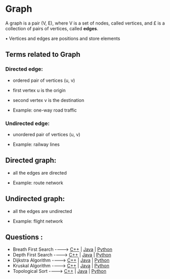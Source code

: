 # Graph

A graph is a pair (V, E), where V is a set of nodes, called vertices, and £ is a collection of pairs of vertices, called **edges**.

• Vertices and edges are positions and store elements

## Terms related to Graph

### Directed edge:

- ordered pair of vertices (u, v)

- first vertex u is the origin

- second vertex v is the destination

- Example: one-way road traffic

### Undirected edge:

- unordered pair of vertices (u, v)

- Example: railway lines

## Directed graph:

- all the edges are directed

- Example: route network

## Undirected graph:

- all the edges are undirected

- Example: flight network

## Questions :

- Breath First Search ----> [C++](/Code/C++/BFS.cpp) | [Java]() | [Python]()
- Depth First Search ----> [C++](/Code/C++/DFS.cpp) | [Java]() | [Python]()
- Dijkstra Algorithm ----> [C++](/Code/C++/Dijkstra.cpp) | [Java](/Code/Java/Dijkstra.java) | [Python]()
- Kruskal Algorithm ----> [C++](/Code/C++/Kruskal.cpp) | [Java]() | [Python]()
- Topological Sort ----> [C++](/Code/C++/Topological_sort.cpp) | [Java](/Code/Java/Topological_sort.java) | [Python]()

